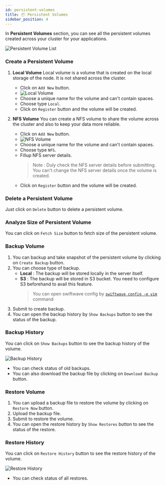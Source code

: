 ```yaml
---
id: persistent-volumes
title: 📦 Persistent Volumes
sidebar_position: 4
---
```


In **Persistent Volumes** section, you can see all the persistent volumes created across your cluster for your applications.

![Persistent Volume List](/assets/persistent-volumes.png)

### Create a Persistent Volume
1. **Local Volume**
   Local volume is a volume that is created on the local storage of the node. It is not shared across the cluster.

   - Click on `Add New` button.
   - ![Local Volume](/assets/create-local-volume.png)
   - Choose a unique name for the volume and can't contain spaces.
   - Choose type `Local`.
   - Click on `Register` button and the volume will be created.

2. **NFS Volume**
   You can create a NFS volume to share the volume across the cluster and also to keep your data more reliable.

   - Click on `Add New` button.
   - ![NFS Volume](/assets/create-nfs-volume.png)
   - Choose a unique name for the volume and can't contain spaces.
   - Choose type `NFS`.
   - Fillup NFS server details.
     > Note : Duly check the NFS server details before submitting. You can't change the NFS server details once the volume is created.
   - Click on `Register` button and the volume will be created.


### Delete a Persistent Volume
Just click on `Delete` button to delete a persistent volume.

### Analyze Size of Persistent Volume
You can click on `Fetch Size` button to fetch size of the persistent volume.

### Backup Volume
1. You can backup and take snapshot of the persistent volume by clicking on `Create Backup` button.
2. You can choose type of backup.
    - **Local** : The backup will be stored locally in the server itself.
    - **S3** : The backup will be stored in S3 bucket. You need to configure S3 beforehand to avail this feature.
      > You can open  swiftwave config by [`swiftwave config -e vim`](/docs/cli/config) command
3. Submit to create backup.
4. You can open the backup history by `Show Backups` button to see the status of the backup.

### Backup History
You can click on `Show Backups` button to see the backup history of the volume.

![Backup History](/assets/backup-history.png)

- You can check status of old backups.
- You can also download the backup file by clicking on `Download Backup` button.


### Restore Volume
1. You can upload a backup file to restore the volume by clicking on `Restore Now` button.
2. Upload the backup file.
3. Submit to restore the volume.
4. You can open the restore history by `Show Restores` button to see the status of the restore.

### Restore History
You can click on `Restore History` button to see the restore history of the volume.

![Restore History](/assets/restore-history.png)

- You can check status of all restores.